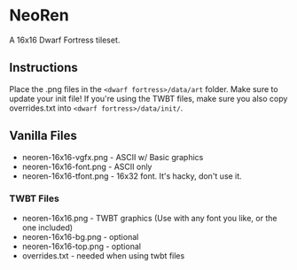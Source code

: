 # NeoRen
A 16x16 Dwarf Fortress tileset.

## Instructions
Place the .png files in the `<dwarf fortress>/data/art` folder. Make sure to update your init file!
If you're using the TWBT files, make sure you also copy overrides.txt into `<dwarf fortress>/data/init/`.

## Vanilla Files
- neoren-16x16-vgfx.png - ASCII w/ Basic graphics
- neoren-16x16-font.png - ASCII only
- neoren-16x16-tfont.png - 16x32 font. It's hacky, don't use it.

### TWBT Files
- neoren-16x16.png - TWBT graphics (Use with any font you like, or the one included)
- neoren-16x16-bg.png - optional
- neoren-16x16-top.png - optional
- overrides.txt - needed when using twbt files
